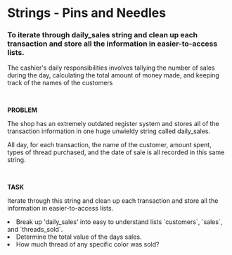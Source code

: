 <h1>Strings - Pins and Needles</h1>
<h3>To iterate through daily_sales string and clean up each transaction and store all the information in easier-to-access lists.
</h3>


<p> The cashier's daily responsibilities involves tallying the number of sales during the day, calculating the total amount of money made, and keeping track of the names of the customers 
</p>

<br>
<p><b>PROBLEM</b></p>
<p>The shop has an extremely outdated register system and stores all of the transaction information in one huge unwieldy string called daily_sales.</p>

<p>All day, for each transaction, the name of the customer, amount spent, types of thread purchased, and the date of sale is all recorded in this same string. 
</p>

<br>

<p><b>TASK </b></p>
<p>Iterate through this string and clean up each transaction and store all the information in easier-to-access lists.</p>

<li>Break up 'daily_sales' into easy to understand lists `customers`, `sales`, and `threads_sold`.</li>

<li>Determine the total value of the days sales.</li>

<li>How much thread of any specific color was sold?</li>

